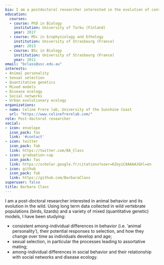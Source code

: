 ```yaml
---
bio: I am a postdoctoral researcher interested in the evolution of consistent behavioural differences among individuals and their ecological consequences in wild animals.
education:
  courses:
  - course: PhD in Biology
    institution: University of Turku (Finland)
    year: 2017
  - course: MSc in Ecophysiology and Ethology
    institution: University of Strasbourg (France)
    year: 2013
  - course: BSc in Biology
    institution: University of Strasbourg (France)
    year: 2011
email: "bclass@usc.edu.au"
interests:
- Animal personality
- Sexual selection
- Quantitative genetics
- Mixed models
- Disease ecology
- Social networks
- Urban evolutionary ecology
organizations:
- name: Celine Frere lab, University of the Sunshine Coast
  url: "https://www.celinefrerelab.com/"
role: Post-doctoral researcher
social:
- icon: envelope
  icon_pack: fas
  link: '#contact'
- icon: twitter
  icon_pack: fab
  link: https://twitter.com/BA_Class
- icon: graduation-cap
  icon_pack: fas
  link: https://scholar.google.fr/citations?user=6ZeyiC8AAAAJ&hl=en
- icon: github
  icon_pack: fab
  link: https://github.com/BarbaraClass
superuser: false
title: Barbara Class
---
```


I am a post-doctoral researcher interested in animal behavior and its evolution in the wild. Using long term data collected in wild vertebrate populations (birds, lizards) and a variety of mixed (quantitative genetic) models, I have been studying:
- consistent among-individual differences in behavior (i.e. ‘animal personality’), their potential responses to selection, and how they change over time as individuals develop and age;
- sexual selection, in particular the processes leading to assortative mating;
- among-individual differences in social behavior and their relationship with social networks and disease ecology.


